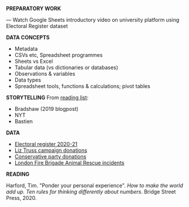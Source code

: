 **PREPARATORY WORK**

— Watch Google Sheets introductory video on university platform using Electoral Register dataset

**DATA CONCEPTS**

- Metadata
- CSVs etc, Spreadsheet programmes
- Sheets vs Excel
- Tabular data (vs dictionaries or databases)
- Observations & variables
- Data types
- Spreadsheet tools, functions & calculations; pivot tables

**STORYTELLING**
From [reading list](https://dj-reading.readthedocs.io/en/latest/#storytelling-with-data):
- Bradshaw (2019 blogpost)
- NYT
- Bastien

**DATA**

- [Electoral register 2020-21](https://www.ons.gov.uk/peoplepopulationandcommunity/elections/electoralregistration/datasets/electoralstatisticsforuk)
- [Liz Truss campaign donations](https://publications.parliament.uk/pa/cm/cmregmem/220905/truss_elizabeth.htm)
- [Conservative party donations](http://search.electoralcommission.org.uk)
- [London Fire Brigade Animal Rescue incidents](https://data.london.gov.uk/dataset/animal-rescue-incidents-attended-by-lfb)

**READING**

Harford, Tim. "Ponder your personal experience". *How to make the world add up. Ten rules for thinking differently about numbers*. Bridge Street Press, 2020.
